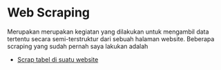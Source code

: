 # Web Scraping
Merupakan merupakan kegiatan yang dilakukan untuk mengambil data tertentu secara semi-terstruktur dari sebuah halaman website. Beberapa scraping yang sudah pernah saya lakukan adalah

- [Scrap tabel di suatu website](https://github.com/arofiqimaulana/Scrab-Table-on-Website)

